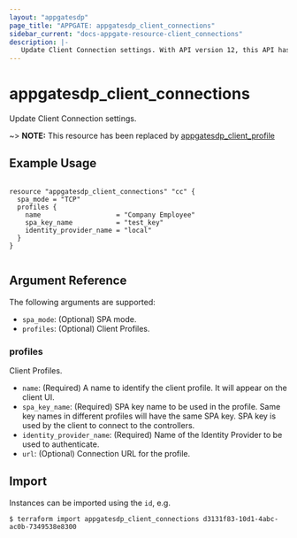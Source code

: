```yaml
---
layout: "appgatesdp"
page_title: "APPGATE: appgatesdp_client_connections"
sidebar_current: "docs-appgate-resource-client_connections"
description: |-
   Update Client Connection settings. With API version 12, this API has changed significantly in order to manage client profiles. It is still possible to use the older APIs using older Accept headers.
---
```


# appgatesdp_client_connections

Update Client Connection settings.

~> **NOTE:** This resource has been replaced by [appgatesdp_client_profile](../r/client_profile.markdown) 


## Example Usage

```hcl

resource "appgatesdp_client_connections" "cc" {
  spa_mode = "TCP"
  profiles {
    name                   = "Company Employee"
    spa_key_name           = "test_key"
    identity_provider_name = "local"
  }
}


```

## Argument Reference

The following arguments are supported:


* `spa_mode`: (Optional) SPA mode.
* `profiles`: (Optional) Client Profiles.


### profiles
Client Profiles.

* `name`: (Required) A name to identify the client profile. It will appear on the client UI.
* `spa_key_name`: (Required) SPA key name to be used in the profile. Same key names in different profiles will have the same SPA key. SPA key is used by the client to connect to the controllers.
* `identity_provider_name`: (Required) Name of the Identity Provider to be used to authenticate.
* `url`:  (Optional) Connection URL for the profile.



## Import

Instances can be imported using the `id`, e.g.

```
$ terraform import appgatesdp_client_connections d3131f83-10d1-4abc-ac0b-7349538e8300
```

